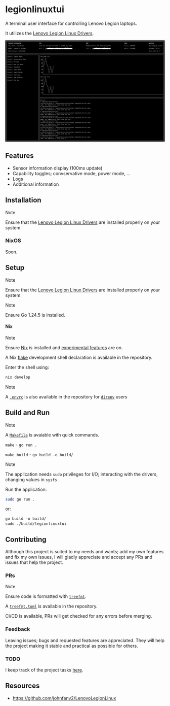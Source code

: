 # legionlinuxtui

A terminal user interface for controlling Lenovo Legion laptops.

It utilizes the [Lenovo Legion Linux Drivers](https://github.com/johnfanv2/LenovoLegionLinux).

![screenshot](./design/export/mainScreen.jpg)

## Features

- Sensor information display (100ms update)
- Capability toggles; convservative mode, power mode, ...
- Logs
- Additional information

## Installation

> [!NOTE]
>
> Ensure that the [Lenovo Legion Linux Drivers](https://github.com/johnfanv2/LenovoLegionLinux)
> are installed properly on your system.

### NixOS

Soon.

## Setup

> [!NOTE]
>
> Ensure that the [Lenovo Legion Linux Drivers](https://github.com/johnfanv2/LenovoLegionLinux)
> are installed properly on your system.

> [!NOTE]
>
> Ensure Go 1.24.5 is installed.

#### Nix

> [!NOTE]
>
> Ensure [Nix](https://nixos.org/) is installed and
> [experimental features](https://nixos.wiki/wiki/Flakes) are on.

A Nix [flake](./flake.nix) development shell declaration is available in the repository.

Enter the shell using:

```sh
nix develop
```

> [!NOTE]
>
> A [`.envrc`](./.envrc) is also available in the repository for
> [`direnv`](https://github.com/direnv/direnv) users

## Build and Run

> [!NOTE]
>
> A [`Makefile`](./Makefile) is avaiable with quick commands.
>
> `make` - `go run .`
>
> `make build` - `go build -o build/`

> [!NOTE]
>
> The application needs `sudo` privileges for I/O; interacting with the drivers,
> changing values in `sysfs`

Run the application:

```sh
sudo go run .
```

or:

```
go build -o build/
sudo ./build/legionlinuxtui
```

## Contributing

Although this project is suited to my needs and wants;
add my own features and fix my own issues,
I will gladly appreciate and accept any PRs and issues that help the project.

### PRs

> [!NOTE]
>
> Ensure code is formatted with [`treefmt`](https://github.com/numtide/treefmt).
>
> A [`treefmt.toml`](./treefmt.toml) is available in the repository.

CI/CD is available, PRs will get checked for any errors before merging.

### Feedback

Leaving issues; bugs and requested features are appreciated.
They will help the project making it stable and practical as possible for others.

### TODO

I keep track of the project tasks [here](./TODO.md).

## Resources

- https://github.com/johnfanv2/LenovoLegionLinux
